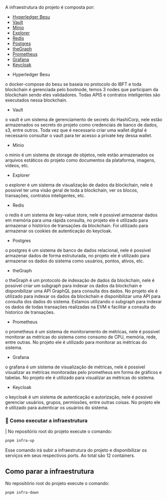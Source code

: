 A infraestrutura do projeto é composta por:

- [Hyperledger Besu](./infrasctruture/hyperledger-besu.md)
- [Vault](./infrasctruture/vault.md)
- [Minio](./infrasctruture/minio.md)
- [Explorer](./infrasctruture/explorer.md)
- [Redis](./infrasctruture/redis.md)
- [Postgres](./infrasctruture/postgres.md)
- [theGraph](./infrasctruture/thegraph.md)
- [Prometheus](./infrasctruture/prometheus.md)
- [Grafana](./infrasctruture/grafana.md)
- [Keycloak](./infrasctruture/keycloak.md)

* Hyperledger Besu

o docker-compose do besu se baseia no protocolo do IBFT e toda blockchain é gerenciada pelo bootnode, temos 3 nodes que participam da blockchain sendo eles validadores. Todas APIS e contratos inteligentes são executados nessa blockchain.

* Vault

o vault é um sistema de gerenciamento de secrets do HashiCorp, nele estão armazenados os secrets do projeto como credenciais de banco de dados, s3, entre outros. Toda vez que é necessario criar uma wallet digital é necessario consultar o vault para ter acesso a private key dessa wallet.

* Minio

o minio é um sistema de storage de objetos, nele estão armazenados os arquivos estáticos do projeto como documentos da plataforma, imagens, vídeos, etc.

* Explorer

o explorer é um sistema de visualização de dados da blockchain, nele é possivel ter uma visão geral de toda a blockchain, ver os blocos, transações, contratos inteligentes, etc.

* Redis

o redis é um sistema de key-value store, nele é possivel armazenar dados em memória para uma rápida consulta, no projeto ele é utilizado para armazenar o histórico de transações da blockchain. Foi utilizado para armazenar os cookies de autenticação do keycloak.

* Postgres

o postgres é um sistema de banco de dados relacional, nele é possivel armazenar dados de forma estruturada, no projeto ele é utilizado para armazenar os dados do sistema como usuários, pontos, ativos, etc.

* theGraph

o theGraph é um protocolo de indexação de dados da blockchain, nele é possivel criar um subgraph para indexar os dados da blockchain e disponibilizar uma API GraphQL para consulta dos dados. No projeto ele é utilizado para indexar os dados da blockchain e disponibilizar uma API para consulta dos dados do sistema. Estamos utilizando o subgraph para indexar os dados de todas transações realizadas na EVM e facilitar a consulta do historico de transações.

* Prometheus

o prometheus é um sistema de monitoramento de métricas, nele é possivel monitorar as métricas do sistema como consumo de CPU, memória, rede, entre outras. No projeto ele é utilizado para monitorar as métricas do sistema.

* Grafana

o grafana é um sistema de visualização de métricas, nele é possivel visualizar as métricas monitoradas pelo prometheus em forma de gráficos e tabelas. No projeto ele é utilizado para visualizar as métricas do sistema.

* Keycloak

o keycloak é um sistema de autenticação e autorização, nele é possivel gerenciar usuários, grupos, permissões, entre outras coisas. No projeto ele é utilizado para autenticar os usuários do sistema.

### 🚀 Como executar a infraestrutura

| No repositório root do projeto execute o comando:

```bash
pnpm infra-up 
```

Esse comando irá subir a infraestrutura do projeto e disponibilizar os serviços em seus respectivos ports. Ao total são 12 containers.

## Como parar a infraestrutura

No repositório root do projeto execute o comando:

```bash
pnpm infra-down
```


